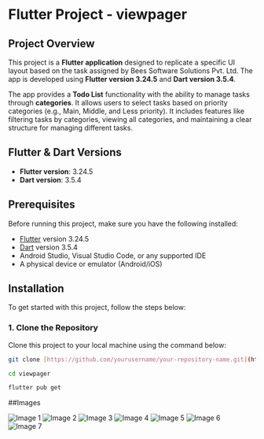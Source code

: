 # Flutter Project - viewpager

## Project Overview


This project is a **Flutter application** designed to replicate a specific UI layout based on the task assigned by Bees Software Solutions Pvt. Ltd. The app is developed using **Flutter version 3.24.5** and **Dart version 3.5.4**.

The app provides a **Todo List** functionality with the ability to manage tasks through **categories**. It allows users to select tasks based on priority categories (e.g., Main, Middle, and Less priority). It includes features like filtering tasks by categories, viewing all categories, and maintaining a clear structure for managing different tasks.


## Flutter & Dart Versions

- **Flutter version**: 3.24.5
- **Dart version**: 3.5.4

## Prerequisites

Before running this project, make sure you have the following installed:

- [Flutter](https://flutter.dev/docs/get-started/install) version 3.24.5
- [Dart](https://dart.dev/get-dart) version 3.5.4
- Android Studio, Visual Studio Code, or any supported IDE
- A physical device or emulator (Android/iOS)

## Installation

To get started with this project, follow the steps below:

### 1. Clone the Repository

Clone this project to your local machine using the command below:

```bash
git clone [https://github.com/yourusername/your-repository-name.git](https://github.com/IMRAN6305/viewpager.git)

cd viewpager

flutter pub get
```


##Images

![Image 1]([https://github.com/IMRAN6305/viewpager/blob/main/assets/images/image1.png]([https://github.com/IMRAN6305/viewpager/blob/master/assets/images/Screenshot%20from%202024-12-22%2018-00-39.png](https://raw.githubusercontent.com/IMRAN6305/viewpager/refs/heads/master/assets/images/Screenshot%20from%202024-12-22%2018-00-39.png)))
![Image 2]([https://github.com/yourusername/your-repository-name/blob/main/assets/images/image1.png]([https://github.com/IMRAN6305/viewpager/blob/master/assets/images/Screenshot%20from%202024-12-22%2018-01-07.png)](https://raw.githubusercontent.com/IMRAN6305/viewpager/refs/heads/master/assets/images/Screenshot%20from%202024-12-22%2018-01-07.png))
![Image 3]([https://github.com/yourusername/your-repository-name/blob/main/assets/images/image1.png]([https://github.com/IMRAN6305/viewpager/blob/master/assets/images/Screenshot%20from%202024-12-22%2018-02-32.png](https://raw.githubusercontent.com/IMRAN6305/viewpager/refs/heads/master/assets/images/Screenshot%20from%202024-12-22%2018-02-02.png)))
![Image 4]([https://github.com/yourusername/your-repository-name/blob/main/assets/images/image1.png](h[ttps://github.com/IMRAN6305/viewpager/blob/master/assets/images/Screenshot%20from%202024-12-22%2018-02-02.png](https://raw.githubusercontent.com/IMRAN6305/viewpager/refs/heads/master/assets/images/Screenshot%20from%202024-12-22%2018-02-32.png)))
![Image 5]([https://github.com/yourusername/your-repository-name/blob/main/assets/images/image1.png]([https://github.com/IMRAN6305/viewpager/blob/master/assets/images/Screenshot%20from%202024-12-22%2018-03-51.png](https://raw.githubusercontent.com/IMRAN6305/viewpager/refs/heads/master/assets/images/Screenshot%20from%202024-12-22%2018-03-51.png)))
![Image 6]([https://github.com/yourusername/your-repository-name/blob/main/assets/images/image1.png]([https://github.com/IMRAN6305/viewpager/blob/master/assets/images/Screenshot%20from%202024-12-22%2018-04-08.png](https://raw.githubusercontent.com/IMRAN6305/viewpager/refs/heads/master/assets/images/Screenshot%20from%202024-12-22%2018-04-08.png)))
![Image 7]([https://github.com/yourusername/your-repository-name/blob/main/assets/images/image1.png]([https://github.com/IMRAN6305/viewpager/blob/master/assets/images/Screenshot%20from%202024-12-22%2018-04-25.png](https://raw.githubusercontent.com/IMRAN6305/viewpager/refs/heads/master/assets/images/Screenshot%20from%202024-12-22%2018-04-25.png)))






